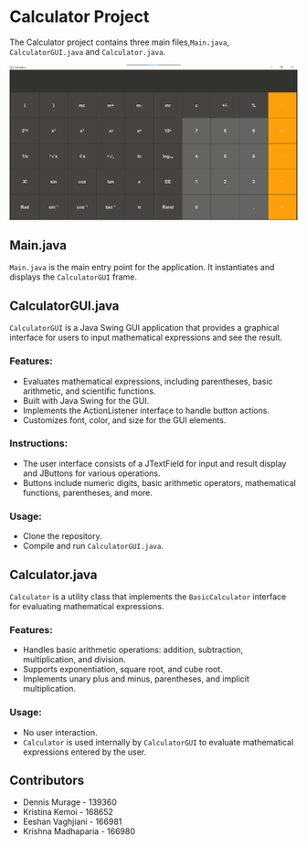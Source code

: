 # Calculator Project

The Calculator project contains three main files,`Main.java`, `CalculatorGUI.java` and `Calculator.java`.

![Screenshot of Calculator GUI](./Calc_Image.png)
## Main.java

`Main.java` is the main entry point for the application. It instantiates and displays the `CalculatorGUI` frame.

## CalculatorGUI.java

`CalculatorGUI` is a Java Swing GUI application that provides a graphical interface for users to input mathematical expressions and see the result.

### Features:
- Evaluates mathematical expressions, including parentheses, basic arithmetic, and scientific functions.
- Built with Java Swing for the GUI.
- Implements the ActionListener interface to handle button actions.
- Customizes font, color, and size for the GUI elements.

### Instructions:
- The user interface consists of a JTextField for input and result display and JButtons for various operations.
- Buttons include numeric digits, basic arithmetic operators, mathematical functions, parentheses, and more.

### Usage:
- Clone the repository.
- Compile and run `CalculatorGUI.java`.

## Calculator.java

`Calculator` is a utility class that implements the `BasicCalculator` interface for evaluating mathematical expressions.

### Features:
- Handles basic arithmetic operations: addition, subtraction, multiplication, and division.
- Supports exponentiation, square root, and cube root.
- Implements unary plus and minus, parentheses, and implicit multiplication.

### Usage:
- No user interaction.
- `Calculator` is used internally by `CalculatorGUI` to evaluate mathematical expressions entered by the user.


## Contributors

- Dennis Murage - 139360
- Kristina Kemoi - 168652
- Eeshan Vaghjiani - 166981
- Krishna Madhaparia - 166980
